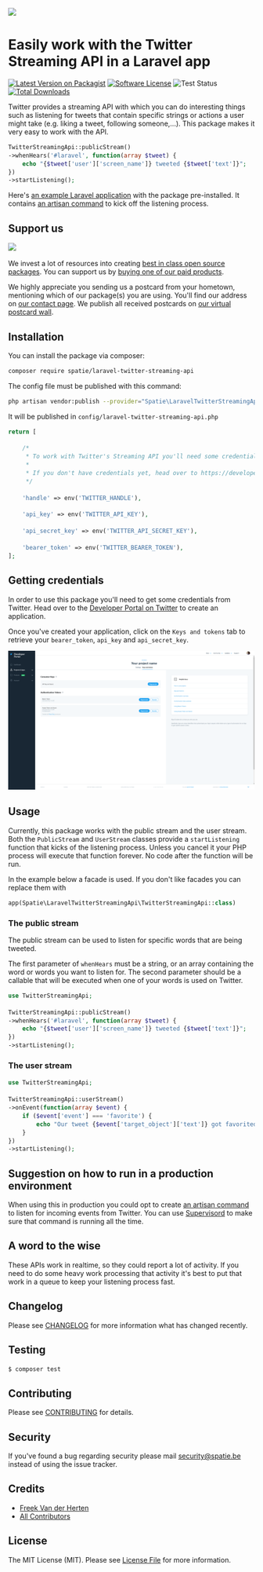 
[<img src="https://github-ads.s3.eu-central-1.amazonaws.com/support-ukraine.svg?t=1" />](https://supportukrainenow.org)

# Easily work with the Twitter Streaming API in a Laravel app

[![Latest Version on Packagist](https://img.shields.io/packagist/v/spatie/laravel-twitter-streaming-api.svg?style=flat-square)](https://packagist.org/packages/spatie/laravel-twitter-streaming-api)
[![Software License](https://img.shields.io/badge/license-MIT-brightgreen.svg?style=flat-square)](LICENSE.md)
![Test Status](https://img.shields.io/github/workflow/status/spatie/laravel-twitter-streaming-api/run-tests?label=tests&style=flat-square)
[![Total Downloads](https://img.shields.io/packagist/dt/spatie/laravel-twitter-streaming-api.svg?style=flat-square)](https://packagist.org/packages/spatie/laravel-twitter-streaming-api)

Twitter provides a streaming API with which you can do interesting things such as listening for tweets that contain
specific strings or actions a user might take (e.g. liking a tweet, following someone,...). This package makes it very
easy to work with the API.

```php
TwitterStreamingApi::publicStream()
->whenHears('#laravel', function(array $tweet) {
    echo "{$tweet['user']['screen_name']} tweeted {$tweet['text']}";
})
->startListening();
```

Here's [an example Laravel application](https://github.com/spatie/laravel-twitter-streaming-api-example-app) with the
package pre-installed. It
contains [an artisan command](https://github.com/spatie/laravel-twitter-streaming-api-example-app/blob/master/app/Console/Commands/ListenForHashTags.php)
to kick off the listening process.

## Support us

[<img src="https://github-ads.s3.eu-central-1.amazonaws.com/laravel-twitter-streaming-api.jpg?t=1" width="419px" />](https://spatie.be/github-ad-click/laravel-twitter-streaming-api)

We invest a lot of resources into creating [best in class open source packages](https://spatie.be/open-source). You can
support us by [buying one of our paid products](https://spatie.be/open-source/support-us).

We highly appreciate you sending us a postcard from your hometown, mentioning which of our package(s) you are using.
You'll find our address on [our contact page](https://spatie.be/about-us). We publish all received postcards
on [our virtual postcard wall](https://spatie.be/open-source/postcards).

## Installation

You can install the package via composer:

``` bash
composer require spatie/laravel-twitter-streaming-api
```

The config file must be published with this command:

```bash
php artisan vendor:publish --provider="Spatie\LaravelTwitterStreamingApi\TwitterStreamingApiServiceProvider" --tag="config"
```

It will be published in `config/laravel-twitter-streaming-api.php`

```php
return [

    /*
     * To work with Twitter's Streaming API you'll need some credentials.
     *
     * If you don't have credentials yet, head over to https://developers.twitter.com/
     */

    'handle' => env('TWITTER_HANDLE'),

    'api_key' => env('TWITTER_API_KEY'),

    'api_secret_key' => env('TWITTER_API_SECRET_KEY'),

    'bearer_token' => env('TWITTER_BEARER_TOKEN'),
];
```

## Getting credentials

In order to use this package you'll need to get some credentials from Twitter. Head over to
the [Developer Portal on Twitter](https://developers.twitter.com/) to create an application.

Once you've created your application, click on the `Keys and tokens` tab to retrieve your `bearer_token`, `api_key`
and `api_secret_key`.

![Keys and tokens tab on Twitter](docs/tokens.png)

## Usage

Currently, this package works with the public stream and the user stream. Both the `PublicStream` and `UserStream`
classes provide a `startListening` function that kicks of the listening process. Unless you cancel it your PHP process
will execute that function forever. No code after the function will be run.

In the example below a facade is used. If you don't like facades you can replace them with

```php
app(Spatie\LaravelTwitterStreamingApi\TwitterStreamingApi::class)
```

### The public stream

The public stream can be used to listen for specific words that are being tweeted.

The first parameter of `whenHears` must be a string, or an array containing the word or words you want to listen for. The
second parameter should be a callable that will be executed when one of your words is used on Twitter.

```php
use TwitterStreamingApi;

TwitterStreamingApi::publicStream()
->whenHears('#laravel', function(array $tweet) {
    echo "{$tweet['user']['screen_name']} tweeted {$tweet['text']}";
})
->startListening();
```

### The user stream

```php
use TwitterStreamingApi;

TwitterStreamingApi::userStream()
->onEvent(function(array $event) {
    if ($event['event'] === 'favorite') {
        echo "Our tweet {$event['target_object']['text']} got favorited by {$event['source']['screen_name']}";
    }
})
->startListening();
```

## Suggestion on how to run in a production environment

When using this in production you could opt to
create [an artisan command](https://github.com/spatie/laravel-twitter-streaming-api-example-app/blob/8175995/app/Console/Commands/ListenForHashTags.php)
to listen for incoming events from Twitter. You can use [Supervisord](http://supervisord.org/) to make sure that command
is running all the time.

## A word to the wise

These APIs work in realtime, so they could report a lot of activity. If you need to do some heavy work processing that
activity it's best to put that work in a queue to keep your listening process fast.

## Changelog

Please see [CHANGELOG](CHANGELOG.md) for more information what has changed recently.

## Testing

``` bash
$ composer test
```

## Contributing

Please see [CONTRIBUTING](https://github.com/spatie/.github/blob/main/CONTRIBUTING.md) for details.

## Security

If you've found a bug regarding security please mail [security@spatie.be](mailto:security@spatie.be) instead of using the issue tracker.

## Credits

- [Freek Van der Herten](https://github.com/freekmurze)
- [All Contributors](../../contributors)

## License

The MIT License (MIT). Please see [License File](LICENSE.md) for more information.
